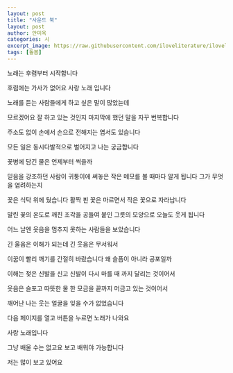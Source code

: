 ```yaml
---
layout: post
title: "사운드 북"
layout: post
author: 안미옥
categories: 시
excerpt_image: https://raw.githubusercontent.com/iloveliterature/iloveliterature.github.io/refs/heads/master/assets/images/%EC%96%B4%EB%8A%90_%EB%B0%A4.jpeg
tags: [돌봄]
---
```


노래는 후렴부터 시작합니다

후렴에는 가사가 없어요
사랑 노래 입니다

노래를 듣는 사람들에게
하고 싶은 말이 많았늗데

모르겠어요 잘 하고 있는 것인지
마지막에 했던 말을 자꾸 번복합니다

주소도 없이
손에서 손으로 전해지는 엽서도 있습니다

모든 일은 동시다발적으로 벌어지고
나는 궁금합니다

꽃병에 담긴 물은
언제부터 썩을까

믿음을 강조하던 사람이
귀퉁이에 써놓은 작은 메모를 볼 때마다 알게 됩니다
그가 무엇을 염려하는지

꽃은 식탁 위에 뒀습니다
활짝 핀 꽃은 마르면서 작은 꽃으로 자라납니다

말린 꽃의 온도로
깨진 조각을 공들여 붙인 그릇의 모양으로
오늘도 웃게 됩니다

어느 날엔
웃음을 멈추지 못하는 사람들을 보았습니다

긴 울음은 이해가 되는데 긴 웃음은
무서워서

이꿈이 빨리 깨기를 간절히 바랐습니다
왜 슬픔이 아니라 공포일까

이해는 젖은 신발을 신고
신발이 다시 마를 때 까지 달리는 것이어서

웃음은 슬포고 따뜻한 물 한 모금을
끝까지 머금고 있는 것이어서

깨어난 나는
웃는 얼굴을 잊을 수가 없었습니다

다음 페이지를 열고
버튼을 누르면 노래가 나와요

사랑 노래입니다

그냥 배울 수는 없고요
보고 배워야 가능합니다

저는 많이 보고 있어요
